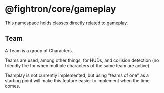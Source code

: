 # @fightron/core/gameplay

This namespace holds classes directly related to gameplay.

## Team

A Team is a group of Characters.

Teams are used, among other things, for HUDs, and collision detection (no friendly fire for when multiple characters of the same team are active).

Teamplay is not currently implemented, but using "teams of one" as a starting point will make this feature easier to implement when the time comes.
